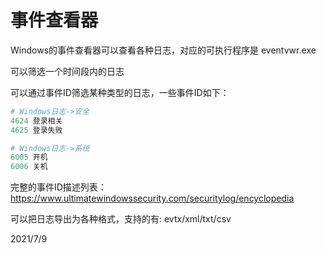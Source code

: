 # 事件查看器

Windows的事件查看器可以查看各种日志，对应的可执行程序是 eventvwr.exe  

可以筛选一个时间段内的日志  

可以通过事件ID筛选某种类型的日志，一些事件ID如下：  
```r
# Windows日志->安全
4624 登录相关
4625 登录失败

# Windows日志->系统
6005 开机
6006 关机
```

完整的事件ID描述列表：  
https://www.ultimatewindowssecurity.com/securitylog/encyclopedia  

可以把日志导出为各种格式，支持的有: evtx/xml/txt/csv  


2021/7/9  
